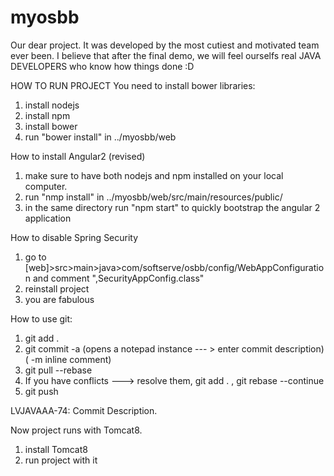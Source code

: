 # myosbb
Our dear project.
It was developed by the most cutiest and motivated team ever been.
I believe that after the final demo, we will feel ourselfs real JAVA DEVELOPERS who know how things done :D

HOW TO RUN PROJECT 
You need to install bower libraries:
1) install nodejs
2) install npm
3) install bower
4) run "bower install" in ../myosbb/web

How to install Angular2 (revised)
1) make sure to have both nodejs and npm installed on your local computer.
2) run "nmp install" in ../myosbb/web/src/main/resources/public/
3) in the same directory run "npm start" to quickly bootstrap the angular 2 application

How to disable Spring Security
1) go to [web]>src>main>java>com/softserve/osbb/config/WebAppConfiguration  and comment ",SecurityAppConfig.class"
2) reinstall project
3) you are fabulous

How to use git:
1) git add .
2) git commit -a (opens a notepad instance --- > enter commit description) ( -m inline comment)
3) git pull --rebase
3) If you have conflicts ---> resolve them, git add . ,  git rebase --continue
4) git push

LVJAVAAA-74: Commit Description.

Now project runs with Tomcat8.
1) install Tomcat8
2) run project with it

